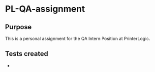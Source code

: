 # PL-QA-assignment

## Purpose

This is a personal assignment for the QA Intern Position at PrinterLogic.

## Tests created

- 
